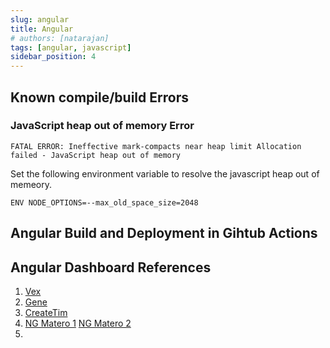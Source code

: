 ```yaml
---
slug: angular
title: Angular
# authors: [natarajan]
tags: [angular, javascript]
sidebar_position: 4
---
```



## Known compile/build Errors

### JavaScript heap out of memory Error

```shell
FATAL ERROR: Ineffective mark-compacts near heap limit Allocation failed - JavaScript heap out of memory
```

Set the following environment variable to resolve the javascript heap out of memeory.

```shell
ENV NODE_OPTIONS=--max_old_space_size=2048
```

## Angular Build and Deployment in Gihtub Actions





## Angular Dashboard References

1. [Vex](https://vex.visurel.com/)
2. [Gene](https://gene.theironnetwork.org/dashboard/crm)
3. [CreateTim](https://demos.creative-tim.com/material-dashboard-angular2/#/dashboard)
4. [NG Matero 1](https://ng-matero.github.io/ng-matero/profile/overview) 
[NG Matero 2](https://ng-matero.github.io/extensions/)
5. []()

